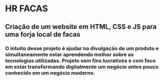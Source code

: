 # HR FACAS



## Criação de um website em HTML, CSS e JS para uma forja local de facas



### O intuito desse projeto é ajudar na divulgação de um produto e simultaneamente estar aprendendo melhor sobre as tecnologias utilizadas. Projeto sem fins lucrativos e com foco em estar transformando digitalmente um negócio antes pouco conhecido em um negócio moderno.

 